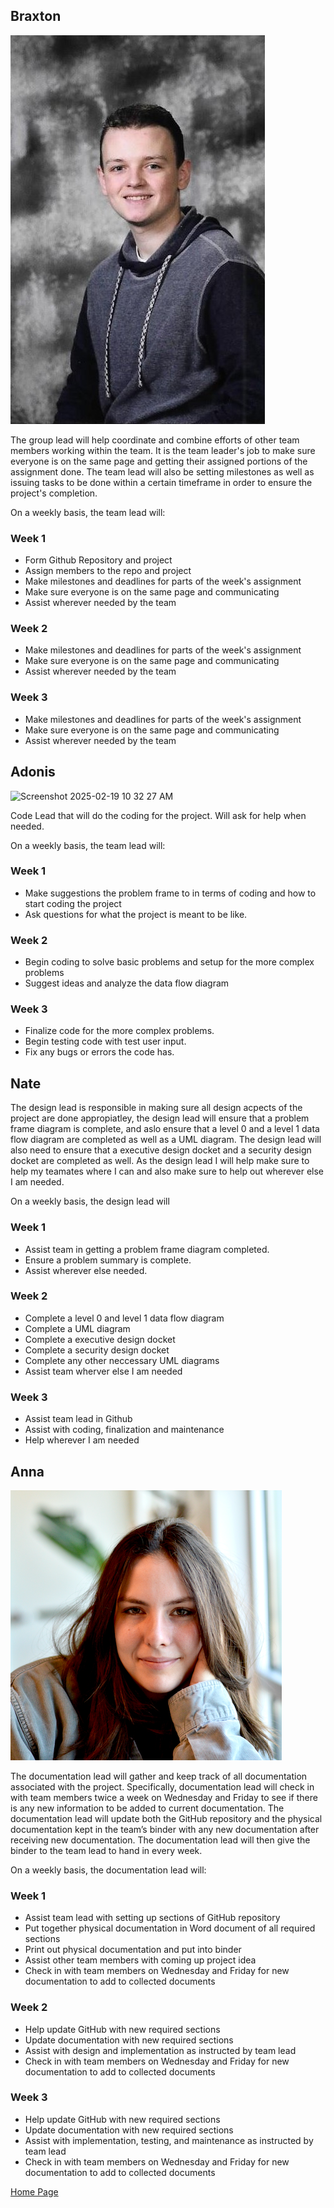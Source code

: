 ## Braxton
![doofus](https://github.com/SirRexOfRider/CYBR404-UNK-Oregon-Trail/blob/main/Project/Pictures/Scan0001.jpg)

The group lead will help coordinate and combine efforts of other team members working within the team. It is the team leader's job to make sure everyone is on the same page and getting their assigned portions of the assignment done. The team lead will also be setting milestones as well as issuing tasks to be done within a certain timeframe in order to ensure the project's completion.

On a weekly basis, the team lead will:
### Week 1
- Form Github Repository and project
- Assign members to the repo and project
- Make milestones and deadlines for parts of the week's assignment
- Make sure everyone is on the same page and communicating
- Assist wherever needed by the team

### Week 2
- Make milestones and deadlines for parts of the week's assignment
- Make sure everyone is on the same page and communicating
- Assist wherever needed by the team

### Week 3
- Make milestones and deadlines for parts of the week's assignment
- Make sure everyone is on the same page and communicating
- Assist wherever needed by the team


## Adonis 
![Screenshot 2025-02-19 10 32 27 AM](https://github.com/user-attachments/assets/878dc55e-9053-4984-abf6-8b3f09636829)

Code Lead that will do the coding for the project. Will ask for help when needed.

On a weekly basis, the team lead will:
### Week 1
- Make suggestions the problem frame to in terms of coding and how to start coding the project
- Ask questions for what the project is meant to be like.

### Week 2
- Begin coding to solve basic problems and setup for the more complex problems
- Suggest ideas and analyze the data flow diagram

### Week 3
- Finalize code for the more complex problems.
- Begin testing code with test user input.
- Fix any bugs or errors the code has.



## Nate 
The design lead is responsible in making sure all design acpects of the project are done appropiatley, the design lead will ensure that a problem frame diagram is complete, and aslo ensure that a level 0 and a level 1 data flow diagram are completed as well as a  UML diagram. The design lead will also need to ensure that a executive design docket and a security design docket are completed as well. As the design lead I will help make sure to help my teamates where I can and also make sure to help out wherever else I am needed. 

On a weekly basis, the design lead will
### Week 1 
- Assist team in getting a problem frame diagram completed. 
- Ensure a problem summary is complete.
- Assist wherever else needed.

### Week 2
- Complete a level 0 and level 1 data flow diagram
- Complete a UML diagram
- Complete a executive design docket
- Complete a security design docket
- Complete any other neccessary UML diagrams
- Assist team wherver else I am needed

### Week 3
- Assist team lead in Github
- Assist with coding, finalization and maintenance
- Help wherever I am needed

## Anna
![gettingera](https://github.com/SirRexOfRider/CYBR404-UNK-Oregon-Trail/blob/main/Project/Pictures/agettinger.png)

The documentation lead will gather and keep track of all documentation associated with the project. Specifically, documentation lead will check in with team members twice a week on Wednesday and Friday to see if there is any new information to be added to current documentation. The documentation lead will update both the GitHub repository and the physical documentation kept in the team’s binder with any new documentation after receiving new documentation. The documentation lead will then give the binder to the team lead to hand in every week.

On a weekly basis, the documentation lead will:
### Week 1
-	Assist team lead with setting up sections of GitHub repository 
-	Put together physical documentation in Word document of all required sections
-	Print out physical documentation and put into binder 
-	Assist other team members with coming up project idea 
-	Check in with team members on Wednesday and Friday for new documentation to add to collected documents 
### Week 2
- Help update GitHub with new required sections
-	Update documentation with new required sections 
-	Assist with design and implementation as instructed by team lead 
-	Check in with team members on Wednesday and Friday for new documentation to add to collected documents
### Week 3
-	Help update GitHub with new required sections
-	Update documentation with new required sections 
-	Assist with implementation, testing, and maintenance as instructed by team lead 
-	Check in with team members on Wednesday and Friday for new documentation to add to collected documents

[Home Page](https://github.com/SirRexOfRider/CYBR404-UNK-Oregon-Trail/tree/main)
